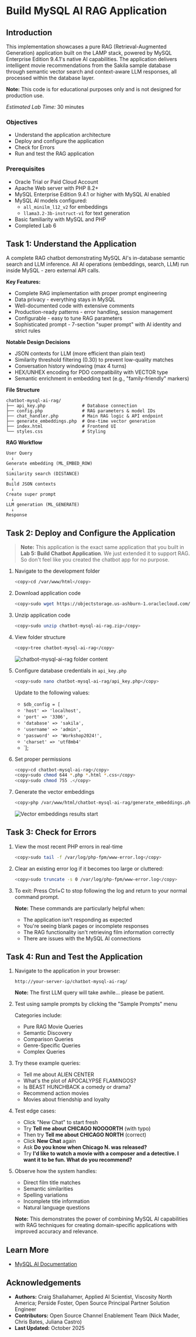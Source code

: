 # Build MySQL AI RAG Application

## Introduction

This implementation showcases a pure RAG (Retrieval-Augmented Generation) application built on the LAMP stack, powered by MySQL Enterprise Edition 9.4.1's native AI capabilities. The application delivers intelligent movie recommendations from the Sakila sample database through semantic vector search and context-aware LLM responses, all processed within the database layer.

**Note:** This code is for educational purposes only and is not designed for production use.

_Estimated Lab Time:_ 30 minutes

### Objectives

- Understand the application architecture
- Deploy and configure the application
- Check for Errors
- Run and test the RAG application

### Prerequisites

- Oracle Trial or Paid Cloud Account
- Apache Web server with PHP 8.2+
- MySQL Enterprise Edition 9.4.1 or higher with MySQL AI enabled
- MySQL AI models configured:
  - `all_minilm_l12_v2` for embeddings
  - `llama3.2-3b-instruct-v1` for text generation
- Basic familiarity with MySQL and PHP
- Completed Lab 6

## Task 1: Understand the Application

A complete RAG chatbot demonstrating MySQL AI's in-database semantic search and LLM inference. All AI operations (embeddings, search, LLM) run inside MySQL - zero external API calls.

**Key Features:**

- Complete RAG implementation with proper prompt engineering
- Data privacy - everything stays in MySQL
- Well-documented code with extensive comments
- Production-ready patterns - error handling, session management
- Configurable - easy to tune RAG parameters
- Sophisticated prompt - 7-section "super prompt" with AI identity and strict rules

**Notable Design Decisions**

- JSON contexts for LLM (more efficient than plain text)
- Similarity threshold filtering (0.30) to prevent low-quality matches
- Conversation history windowing (max 4 turns)
- HEX/UNHEX encoding for PDO compatibility with VECTOR type
- Semantic enrichment in embedding text (e.g., "family-friendly" markers)

**File Structure**
```
chatbot-mysql-ai-rag/
├── api_key.php              # Database connection
├── config.php               # RAG parameters & model IDs
├── chat_handler.php         # Main RAG logic & API endpoint
├── generate_embeddings.php  # One-time vector generation
├── index.html               # Frontend UI
└── styles.css               # Styling
```

**RAG Workflow**

```
User Query
  ↓
Generate embedding (ML_EMBED_ROW)
  ↓
Similarity search (DISTANCE)
  ↓
Build JSON contexts
  ↓
Create super prompt
  ↓
LLM generation (ML_GENERATE)
  ↓
Response
```

## Task 2: Deploy and Configure the Application

> **Note:** This application is the exact same application that you built in **Lab 5: Build Chatbot Application**. 
We just extended it to support RAG. So don't feel like you created the chatbot app for no purpose.

1. Navigate to the development folder

    ```bash
    <copy>cd /var/www/html</copy>
    ```

2. Download application code

    ```bash
    <copy>sudo wget https://objectstorage.us-ashburn-1.oraclecloud.com/p/Jpp9H3R-FwV2DTHA1m3NkjBcPM5VyN5m2ASaizg1BPnG6x79hmJMig6g-98kFSKB/n/idazzjlcjqzj/b/mysql-ai-store/o/chatbot-mysql-ai-rag.zip</copy>
    ```

3. Unzip application code

    ```bash
    <copy>sudo unzip chatbot-mysql-ai-rag.zip</copy>
    ```

4. View folder structure

    ```bash
    <copy>tree chatbot-mysql-ai-rag</copy>
    ```
    ![chatbot-mysql-ai-rag folder content](./images/file-structure.png "chatbot-mysql-ai-rag folder content")

5. Configure database credentials in `api_key.php`

    ```bash
    <copy>sudo nano chatbot-mysql-ai-rag/api_key.php</copy>
    ```

    Update to the following values:
    - `$db_config = [`
    - `'host' => 'localhost',`
    - `'port' => '3306',`
    - `'database' => 'sakila',`
    - `'username' => 'admin',`
    - `'password' => 'Workshop2024!',`
    - `'charset' => 'utf8mb4'`
    - `];

6. Set proper permissions

    ```bash
    <copy>cd chatbot-mysql-ai-rag</copy>
    <copy>sudo chmod 644 *.php *.html *.css</copy>
    <copy>sudo chmod 755 .</copy>
    ```

7. Generate the vector embeddings

    ```bash
    <copy>php /var/www/html/chatbot-mysql-ai-rag/generate_embeddings.php</copy>
    ```

    ![Vector embeddings results start](./images/generate-embedding.png "Vector embeddings results start")

## Task 3: Check for Errors

1. View the most recent PHP errors in real-time

    ```bash
    <copy>sudo tail -f /var/log/php-fpm/www-error.log</copy>
    ```

2. Clear an existing error log if it becomes too large or cluttered:

    ```bash
    <copy>sudo truncate -s 0 /var/log/php-fpm/www-error.log</copy>
    ```
3. To exit: Press Ctrl+C to stop following the log and return to your normal command prompt.

    **Note:** These commands are particularly helpful when:
    - The application isn't responding as expected
    - You're seeing blank pages or incomplete responses
    - The RAG functionality isn't retrieving film information correctly
    - There are issues with the MySQL AI connections

## Task 4: Run and Test the Application

1. Navigate to the application in your browser:

    `http://your-server-ip/chatbot-mysql-ai-rag/`

     **Note:** The first LLM query will take awhile... please be patient.

2. Test using sample prompts by clicking the "Sample Prompts" menu

    Categories include:
    - Pure RAG Movie Queries
    - Semantic Discovery
    - Comparison Queries
    - Genre-Specific Queries
    - Complex Queries

3. Try these example queries:

    - Tell me about ALIEN CENTER
    - What's the plot of APOCALYPSE FLAMINGOS?
    - Is BEAST HUNCHBACK a comedy or drama?
    - Recommend action movies
    - Movies about friendship and loyalty

4. Test edge cases:

    - Click "New Chat" to start fresh
    - Try **Tell me about CHICAGO NOOOORTH** (with typo)
    - Then try **Tell me about CHICAGO NORTH** (correct)
    - Click **New Chat** again
    - Ask **Do you know when Chicago N. was released?**
    - Try **I'd like to watch a movie with a composer and a detective. I want it to be fun. What do you recommend?**

5. Observe how the system handles:

    - Direct film title matches
    - Semantic similarities
    - Spelling variations
    - Incomplete title information
    - Natural language questions

    **Note:** This demonstrates the power of combining MySQL AI capabilities with RAG techniques for creating domain-specific applications with improved accuracy and relevance.

## Learn More

- [MySQL AI Documentation](https://dev.mysql.com/doc/mysql-ai/9.4/en/)

## Acknowledgements

- **Authors:** Craig Shallahamer, Applied AI Scientist, Viscosity North America; Perside Foster, Open Source Principal Partner Solution Engineer
- **Contributors:** Open Source Channel Enablement Team (Nick Mader, Chris Bates, Juliana Castro)
- **Last Updated:** October 2025
